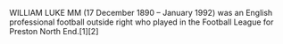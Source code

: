 WILLIAM LUKE MM (17 December 1890 – January 1992) was an English professional football outside right who played in the Football League for Preston North End.[1][2]
